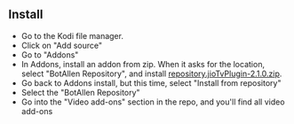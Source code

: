 ## Install

<p align="left">
  <ul>
    <li>Go to the Kodi file manager.</li>
    <li>Click on "Add source"</li>
    <li>Go to "Addons"</li>
    <li>In Addons, install an addon from zip.  When it asks for the location, select "BotAllen Repository", and install <a href="repository.jioTvPlugin-2.1.0.zip">repository.jioTvPlugin-2.1.0.zip</a>.</li>
    <li>Go back to Addons install, but this time, select "Install from repository"</li>
    <li>Select the "BotAllen Repository"</li>
    <li>Go into the "Video add-ons" section in the repo, and you'll find all video add-ons</li>
  </ul>
</p>
